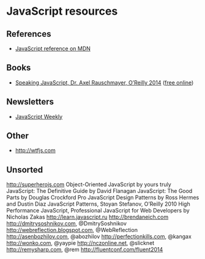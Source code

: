 # JavaScript resources

## References
* [JavaScript reference on MDN](https://developer.mozilla.org/en-US/docs/Web/JavaScript/Reference)

## Books
* [Speaking JavaScript, Dr. Axel Rauschmayer, O’Reilly 2014](http://speakingjs.com) ([free online](http://speakingjs.com/es5/index.html))

## Newsletters
* [JavaScript Weekly](http://javascriptweekly.com)

## Other
* http://wtfjs.com

## Unsorted
http://superherojs.com
Object-Oriented JavaScript by yours truly
JavaScript: The Definitive Guide by David Flanagan
JavaScript: The Good Parts by Douglas Crockford
Pro JavaScript Design Patterns by Ross Hermes and Dustin Diaz
JavaScript Patterns, Stoyan Stefanov, O’Reilly 2010
High Performance JavaScript, Professional JavaScript for Web Developers by Nicholas Zakas
http://learn.javascript.ru
http://brendaneich.com
http://dmitrysoshnikov.com, @DmitrySoshnikov
http://webreflection.blogspot.com, @WebReflection
http://asenbozhilov.com, @abozhilov
http://perfectionkills.com, @kangax
http://wonko.com, @yaypie
http://nczonline.net, @slicknet
http://remysharp.com, @rem
http://fluentconf.com/fluent2014
